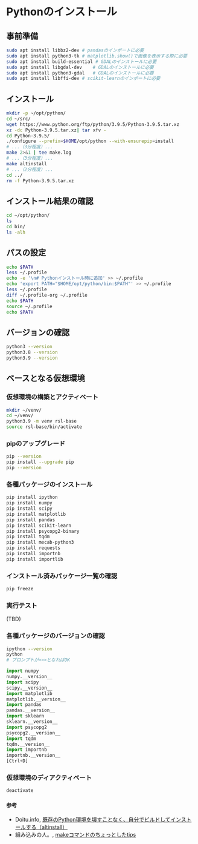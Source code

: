 # Pythonのインストール

## 事前準備
```bash
sudo apt install libbz2-dev # pandasのインポートに必要
sudo apt install python3-tk # matplotlib.show()で画像を表示する際に必要
sudo apt install build-essential # GDALのインストールに必要
sudo apt install libgdal-dev	# GDALのインストールに必要
sudo apt install python3-gdal	# GDALのインストールに必要
sudo apt install libffi-dev # scikit-learnのインポートに必要
```

## インストール
```bash
mkdir -p ~/opt/python/
cd ~/src/
wget https://www.python.org/ftp/python/3.9.5/Python-3.9.5.tar.xz
xz -dc Python-3.9.5.tar.xz| tar xfv -
cd Python-3.9.5/
./configure --prefix=$HOME/opt/python --with-ensurepip=install
# ...（3分程度）...
make 2>&1 | tee make.log
# ...（3分程度）... 
make altinstall
# ...（2分程度）... 
cd ../
rm -f Python-3.9.5.tar.xz
```

## インストール結果の確認
```bash
cd ~/opt/python/
ls
cd bin/
ls -alh
```

## パスの設定
```bash
echo $PATH
less ~/.profile
echo -e '\n# Pythonインストール時に追加' >> ~/.profile
echo 'export PATH="$HOME/opt/python/bin:$PATH"' >> ~/.profile
less ~/.profile
diff ~/.profile-org ~/.profile
echo $PATH
source ~/.profile
echo $PATH
```

## バージョンの確認
```bash
python3 --version
python3.8 --version
python3.9 --version
```

## ベースとなる仮想環境

### 仮想環境の構築とアクティベート
```bash
mkdir ~/venv/
cd ~/venv/
python3.9 -m venv rsl-base
source rsl-base/bin/activate
```

### pipのアップグレード
```bash
pip --version
pip install --upgrade pip
pip --version
```

### 各種パッケージのインストール
```bash
pip install ipython
pip install numpy
pip install scipy
pip install matplotlib
pip install pandas
pip install scikit-learn
pip install psycopg2-binary
pip install tqdm
pip install mecab-python3
pip install requests
pip install importnb
pip install importlib
```

### インストール済みパッケージ一覧の確認
```bash
pip freeze
```

### 実行テスト
(TBD)

### 各種パッケージのバージョンの確認
```bash
ipython --version
python
# プロンプトが>>>となればOK
```

```python
import numpy
numpy.__version__
import scipy
scipy.__version__
import matplotlib
matplotlib.__version__
import pandas
pandas.__version__
import sklearn
sklearn.__version__
import psycopg2
psycopg2.__version__
import tqdm
tqdm.__version__
import importnb
importnb.__version__
[Ctrl+D]
```

### 仮想環境のディアクティベート
```bash
deactivate
```

#### 参考
- Doitu.info, [既存のPython環境を壊すことなく、自分でビルドしてインストールする（altinstall）](https://doitu.info/blog/5c45e5ec8dbc7a001af33ce8)
- 組み込みの人。, [makeコマンドのちょっとしたtips](https://embedded.hatenadiary.org/entry/20090416/p1)
